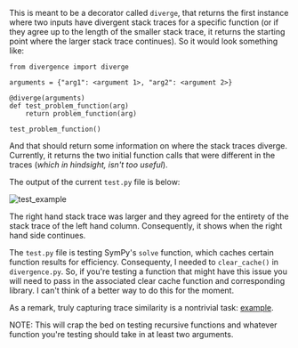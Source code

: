 This is meant to be a decorator called `diverge`, that returns the first instance where two inputs have divergent stack traces for a specific function (or if they agree up to the length of the smaller stack trace, it returns the starting point where the larger stack trace continues). So it would look something like:

```
from divergence import diverge

arguments = {"arg1": <argument 1>, "arg2": <argument 2>}

@diverge(arguments)
def test_problem_function(arg)
    return problem_function(arg)

test_problem_function()
```

And that should return some information on where the stack traces diverge. Currently, it returns the
two initial function calls that were different in the traces (*which in hindsight, isn't too useful*).

The output of the current `test.py` file is below:

![test_example](https://github.com/dianetc/divergence/assets/46408633/b1971789-4927-4aa4-a40e-e977bde8115b)


The right hand stack trace was larger and they agreed for the entirety of the stack trace of the left hand column. Consequently,
it shows when the right hand side continues. 

The `test.py` file is testing  SymPy's `solve` function, which caches certain function results for efficiency. Consequenty, I needed to `clear_cache()` in `divergence.py`. So, if you're testing a function that might have this issue you will need to pass in the associated clear cache function and corresponding library. I can't think of a better way to do this for the moment.   

As a remark, truly capturing trace similarity is a nontrivial task: [example](https://arxiv.org/pdf/2009.12590.pdf).


NOTE: This will crap the bed on testing recursive functions and whatever function you're testing should take in at least two arguments.
